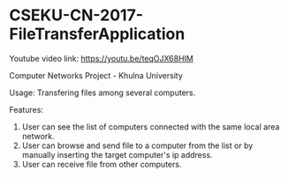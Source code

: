 # CSEKU-CN-2017-FileTransferApplication
Youtube video link: https://youtu.be/teqOJX68HIM

Computer Networks Project - Khulna University

Usage: Transfering files among several computers.

Features:
1. User can see the list of computers connected with the same local area network.
2. User can browse and send file to a computer from the list or by manually inserting the target computer's ip address.
3. User can receive file from other computers.
